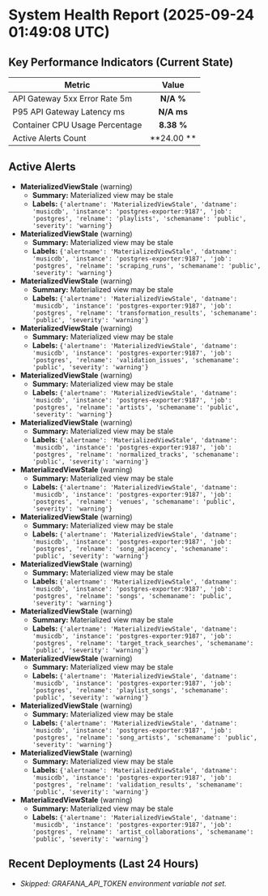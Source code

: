# System Health Report (2025-09-24 01:49:08 UTC)

## Key Performance Indicators (Current State)

| Metric | Value |
| ------------------------------- |:-------------:|
| API Gateway 5xx Error Rate 5m | **N/A %** |
| P95 API Gateway Latency ms | **N/A ms** |
| Container CPU Usage Percentage | **8.38 %** |
| Active Alerts Count | **24.00 ** |

## Active Alerts

- **MaterializedViewStale** (warning)
  - **Summary:** Materialized view may be stale
  - **Labels:** `{'alertname': 'MaterializedViewStale', 'datname': 'musicdb', 'instance': 'postgres-exporter:9187', 'job': 'postgres', 'relname': 'playlists', 'schemaname': 'public', 'severity': 'warning'}`
- **MaterializedViewStale** (warning)
  - **Summary:** Materialized view may be stale
  - **Labels:** `{'alertname': 'MaterializedViewStale', 'datname': 'musicdb', 'instance': 'postgres-exporter:9187', 'job': 'postgres', 'relname': 'scraping_runs', 'schemaname': 'public', 'severity': 'warning'}`
- **MaterializedViewStale** (warning)
  - **Summary:** Materialized view may be stale
  - **Labels:** `{'alertname': 'MaterializedViewStale', 'datname': 'musicdb', 'instance': 'postgres-exporter:9187', 'job': 'postgres', 'relname': 'transformation_results', 'schemaname': 'public', 'severity': 'warning'}`
- **MaterializedViewStale** (warning)
  - **Summary:** Materialized view may be stale
  - **Labels:** `{'alertname': 'MaterializedViewStale', 'datname': 'musicdb', 'instance': 'postgres-exporter:9187', 'job': 'postgres', 'relname': 'validation_issues', 'schemaname': 'public', 'severity': 'warning'}`
- **MaterializedViewStale** (warning)
  - **Summary:** Materialized view may be stale
  - **Labels:** `{'alertname': 'MaterializedViewStale', 'datname': 'musicdb', 'instance': 'postgres-exporter:9187', 'job': 'postgres', 'relname': 'artists', 'schemaname': 'public', 'severity': 'warning'}`
- **MaterializedViewStale** (warning)
  - **Summary:** Materialized view may be stale
  - **Labels:** `{'alertname': 'MaterializedViewStale', 'datname': 'musicdb', 'instance': 'postgres-exporter:9187', 'job': 'postgres', 'relname': 'normalized_tracks', 'schemaname': 'public', 'severity': 'warning'}`
- **MaterializedViewStale** (warning)
  - **Summary:** Materialized view may be stale
  - **Labels:** `{'alertname': 'MaterializedViewStale', 'datname': 'musicdb', 'instance': 'postgres-exporter:9187', 'job': 'postgres', 'relname': 'venues', 'schemaname': 'public', 'severity': 'warning'}`
- **MaterializedViewStale** (warning)
  - **Summary:** Materialized view may be stale
  - **Labels:** `{'alertname': 'MaterializedViewStale', 'datname': 'musicdb', 'instance': 'postgres-exporter:9187', 'job': 'postgres', 'relname': 'song_adjacency', 'schemaname': 'public', 'severity': 'warning'}`
- **MaterializedViewStale** (warning)
  - **Summary:** Materialized view may be stale
  - **Labels:** `{'alertname': 'MaterializedViewStale', 'datname': 'musicdb', 'instance': 'postgres-exporter:9187', 'job': 'postgres', 'relname': 'songs', 'schemaname': 'public', 'severity': 'warning'}`
- **MaterializedViewStale** (warning)
  - **Summary:** Materialized view may be stale
  - **Labels:** `{'alertname': 'MaterializedViewStale', 'datname': 'musicdb', 'instance': 'postgres-exporter:9187', 'job': 'postgres', 'relname': 'target_track_searches', 'schemaname': 'public', 'severity': 'warning'}`
- **MaterializedViewStale** (warning)
  - **Summary:** Materialized view may be stale
  - **Labels:** `{'alertname': 'MaterializedViewStale', 'datname': 'musicdb', 'instance': 'postgres-exporter:9187', 'job': 'postgres', 'relname': 'playlist_songs', 'schemaname': 'public', 'severity': 'warning'}`
- **MaterializedViewStale** (warning)
  - **Summary:** Materialized view may be stale
  - **Labels:** `{'alertname': 'MaterializedViewStale', 'datname': 'musicdb', 'instance': 'postgres-exporter:9187', 'job': 'postgres', 'relname': 'song_artists', 'schemaname': 'public', 'severity': 'warning'}`
- **MaterializedViewStale** (warning)
  - **Summary:** Materialized view may be stale
  - **Labels:** `{'alertname': 'MaterializedViewStale', 'datname': 'musicdb', 'instance': 'postgres-exporter:9187', 'job': 'postgres', 'relname': 'validation_results', 'schemaname': 'public', 'severity': 'warning'}`
- **MaterializedViewStale** (warning)
  - **Summary:** Materialized view may be stale
  - **Labels:** `{'alertname': 'MaterializedViewStale', 'datname': 'musicdb', 'instance': 'postgres-exporter:9187', 'job': 'postgres', 'relname': 'artist_collaborations', 'schemaname': 'public', 'severity': 'warning'}`

## Recent Deployments (Last 24 Hours)

- *Skipped: GRAFANA_API_TOKEN environment variable not set.*

